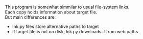 This program is somewhat simmilar to usual file-system links.  
Each copy holds information about target file.  
But main differences are:
- lnk.py files store alternative paths to target
- if target file is not on disk, lnk.py downloads it from web paths
